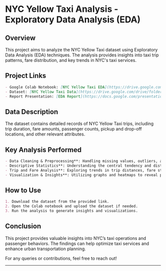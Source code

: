 # NYC Yellow Taxi Analysis - Exploratory Data Analysis (EDA)

## Overview
This project aims to analyze the NYC Yellow Taxi dataset using Exploratory Data Analysis (EDA) techniques. The analysis provides insights into taxi trip patterns, fare distribution, and key trends in NYC's taxi services.

## Project Links
```markdown
- Google Colab Notebook: [NYC Yellow Taxi EDA](https://drive.google.com/file/d/18BCNczWy4CmxLcTe9VtOnXJArwRwyZNJ/view?usp=sharing)
- Dataset: [NYC Yellow Taxi Data](https://drive.google.com/drive/folders/1TIbo5Dz0o3Ubu5rssitsHxarf2ZRUfDN?usp=sharing)
- Report Presentation: [EDA Report](https://docs.google.com/presentation/d/1khYao_QqVQ0je7U3lgDLHOcSkuOzwcg7/edit?usp=sharing&ouid=117132118823388588095&rtpof=true&sd=true)
```

## Data Description
The dataset contains detailed records of NYC Yellow Taxi trips, including trip duration, fare amounts, passenger counts, pickup and drop-off locations, and other relevant attributes.

## Key Analysis Performed
```markdown
- Data Cleaning & Preprocessing**: Handling missing values, outliers, and data inconsistencies.
- Descriptive Statistics**: Understanding the central tendency and distribution of numerical features.
- Trip and Fare Analysis**: Exploring trends in trip distances, fare structures, and peak hours.
- Visualization & Insights**: Utilizing graphs and heatmaps to reveal patterns and correlations.
```

## How to Use
```markdown
1. Download the dataset from the provided link.
2. Open the Colab notebook and upload the dataset if needed.
3. Run the analysis to generate insights and visualizations.
```

## Conclusion
This project provides valuable insights into NYC’s taxi operations and passenger behaviors. The findings can help optimize taxi services and enhance urban transportation planning.

For any queries or contributions, feel free to reach out!

---

